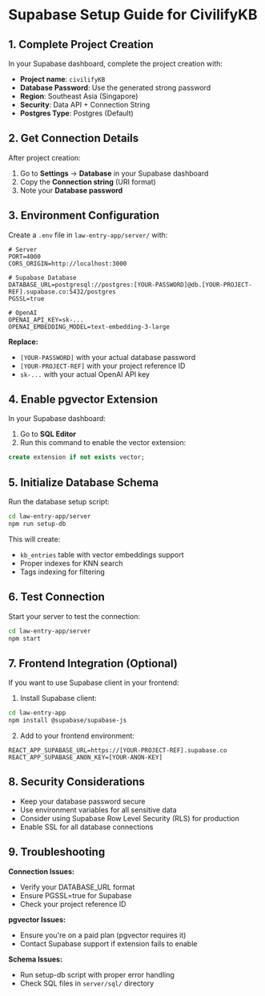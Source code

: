 # Supabase Setup Guide for CivilifyKB

## 1. Complete Project Creation

In your Supabase dashboard, complete the project creation with:
- **Project name**: `civilifyKB`
- **Database Password**: Use the generated strong password
- **Region**: Southeast Asia (Singapore)
- **Security**: Data API + Connection String
- **Postgres Type**: Postgres (Default)

## 2. Get Connection Details

After project creation:

1. Go to **Settings** → **Database** in your Supabase dashboard
2. Copy the **Connection string** (URI format)
3. Note your **Database password**

## 3. Environment Configuration

Create a `.env` file in `law-entry-app/server/` with:

```env
# Server
PORT=4000
CORS_ORIGIN=http://localhost:3000

# Supabase Database
DATABASE_URL=postgresql://postgres:[YOUR-PASSWORD]@db.[YOUR-PROJECT-REF].supabase.co:5432/postgres
PGSSL=true

# OpenAI
OPENAI_API_KEY=sk-...
OPENAI_EMBEDDING_MODEL=text-embedding-3-large
```

**Replace:**
- `[YOUR-PASSWORD]` with your actual database password
- `[YOUR-PROJECT-REF]` with your project reference ID
- `sk-...` with your actual OpenAI API key

## 4. Enable pgvector Extension

In your Supabase dashboard:

1. Go to **SQL Editor**
2. Run this command to enable the vector extension:
```sql
create extension if not exists vector;
```

## 5. Initialize Database Schema

Run the database setup script:

```bash
cd law-entry-app/server
npm run setup-db
```

This will create:
- `kb_entries` table with vector embeddings support
- Proper indexes for KNN search
- Tags indexing for filtering

## 6. Test Connection

Start your server to test the connection:

```bash
cd law-entry-app/server
npm start
```

## 7. Frontend Integration (Optional)

If you want to use Supabase client in your frontend:

1. Install Supabase client:
```bash
cd law-entry-app
npm install @supabase/supabase-js
```

2. Add to your frontend environment:
```env
REACT_APP_SUPABASE_URL=https://[YOUR-PROJECT-REF].supabase.co
REACT_APP_SUPABASE_ANON_KEY=[YOUR-ANON-KEY]
```

## 8. Security Considerations

- Keep your database password secure
- Use environment variables for all sensitive data
- Consider using Supabase Row Level Security (RLS) for production
- Enable SSL for all database connections

## 9. Troubleshooting

**Connection Issues:**
- Verify your DATABASE_URL format
- Ensure PGSSL=true for Supabase
- Check your project reference ID

**pgvector Issues:**
- Ensure you're on a paid plan (pgvector requires it)
- Contact Supabase support if extension fails to enable

**Schema Issues:**
- Run setup-db script with proper error handling
- Check SQL files in `server/sql/` directory
